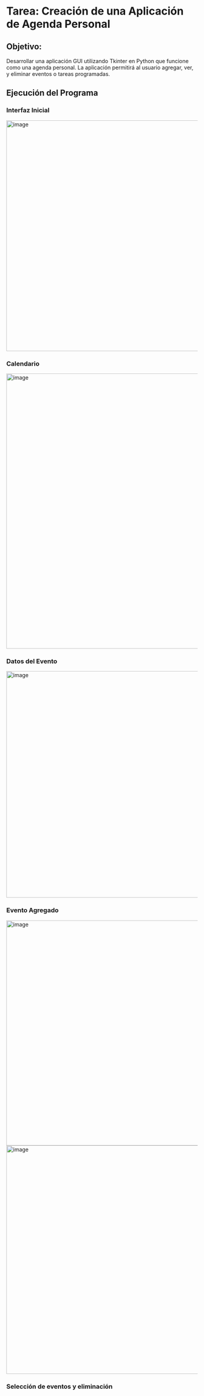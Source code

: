 # Tarea: Creación de una Aplicación de Agenda Personal
## Objetivo: 
Desarrollar una aplicación GUI utilizando Tkinter en Python que funcione como una agenda personal. La aplicación permitirá al usuario agregar, ver, y eliminar eventos o tareas programadas.

## Ejecución del Programa
### Interfaz Inicial 
<img width="880" height="608" alt="image" src="https://github.com/user-attachments/assets/8a50cbd4-ed80-4abf-82b0-b1b3cf293097" />

### Calendario
<img width="868" height="725" alt="image" src="https://github.com/user-attachments/assets/8d672897-a789-44ee-a90e-d1ad925f6340" />

### Datos del Evento
<img width="869" height="597" alt="image" src="https://github.com/user-attachments/assets/7b3b9af5-3440-4b63-9d93-37dd08857e68" />

### Evento Agregado
<img width="868" height="593" alt="image" src="https://github.com/user-attachments/assets/0cdda5bd-56d3-4e55-85b8-a395c3c93526" />

<img width="869" height="602" alt="image" src="https://github.com/user-attachments/assets/5d126431-1c6d-48c6-8178-4d1e9dac148e" />

### Selección de eventos y eliminación



